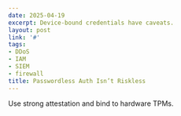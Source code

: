 ```yaml
---
date: 2025-04-19
excerpt: Device-bound credentials have caveats.
layout: post
link: '#'
tags:
- DDoS
- IAM
- SIEM
- firewall
title: Passwordless Auth Isn’t Riskless
---
```

Use strong attestation and bind to hardware TPMs.
